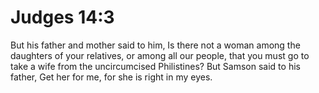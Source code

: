 # Judges 14:3

But his father and mother said to him, Is there not a woman among the daughters of your relatives, or among all our people, that you must go to take a wife from the uncircumcised Philistines? But Samson said to his father, Get her for me, for she is right in my eyes.

